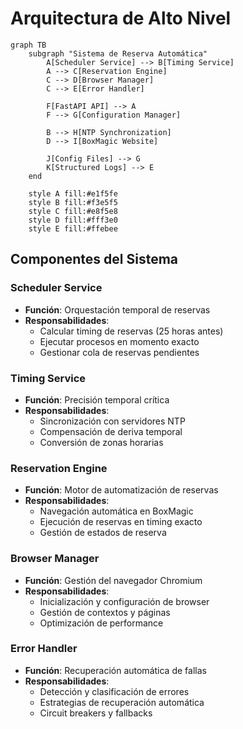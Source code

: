 # Arquitectura de Alto Nivel

```mermaid
graph TB
    subgraph "Sistema de Reserva Automática"
        A[Scheduler Service] --> B[Timing Service]
        A --> C[Reservation Engine]
        C --> D[Browser Manager]
        C --> E[Error Handler]
        
        F[FastAPI API] --> A
        F --> G[Configuration Manager]
        
        B --> H[NTP Synchronization]
        D --> I[BoxMagic Website]
        
        J[Config Files] --> G
        K[Structured Logs] --> E
    end
    
    style A fill:#e1f5fe
    style B fill:#f3e5f5
    style C fill:#e8f5e8
    style D fill:#fff3e0
    style E fill:#ffebee
```

## Componentes del Sistema

### Scheduler Service
- **Función**: Orquestación temporal de reservas
- **Responsabilidades**: 
  - Calcular timing de reservas (25 horas antes)
  - Ejecutar procesos en momento exacto
  - Gestionar cola de reservas pendientes

### Timing Service  
- **Función**: Precisión temporal crítica
- **Responsabilidades**:
  - Sincronización con servidores NTP
  - Compensación de deriva temporal
  - Conversión de zonas horarias

### Reservation Engine
- **Función**: Motor de automatización de reservas
- **Responsabilidades**:
  - Navegación automática en BoxMagic
  - Ejecución de reservas en timing exacto
  - Gestión de estados de reserva

### Browser Manager
- **Función**: Gestión del navegador Chromium
- **Responsabilidades**:
  - Inicialización y configuración de browser
  - Gestión de contextos y páginas
  - Optimización de performance

### Error Handler
- **Función**: Recuperación automática de fallas
- **Responsabilidades**:
  - Detección y clasificación de errores
  - Estrategias de recuperación automática
  - Circuit breakers y fallbacks
